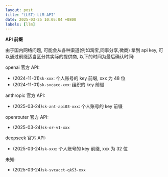 ```yaml
---
layout: post
title: "(LST) LLM API"
date: 2025-03-25 10:05:04 +0800
labels: [llm]
---
```



**API 前缀**

由于国内网络问题, 可能会从各种渠道(例如淘宝,同事分享,微商) 拿到 api key, 可以通过前缀适当区分其实际的提供商, 以下的时间为最后确认时间:

openai 官方 API:
- (2024-11-01)`sk-xxx`: 个人账号的 key 前缀, xxx 为 48 位
- (2024-11-01)`sk-svcacc-xxx`: 组织的 key 前缀

anthropic 官方 API:
- (2025-03-24)`sk-ant-api03-xxx`: 个人账号的 key 前缀

openrouter 官方 API:
- (2025-03-24)`sk-or-v1-xxx`

deepseek 官方 API:
- (2025-03-24)`sk-xxx`: 个人账号的 key 前缀, xxx 为 32 位

未知:
- (2025-03-24)`sk-svcacct-qkS3-xxx`
